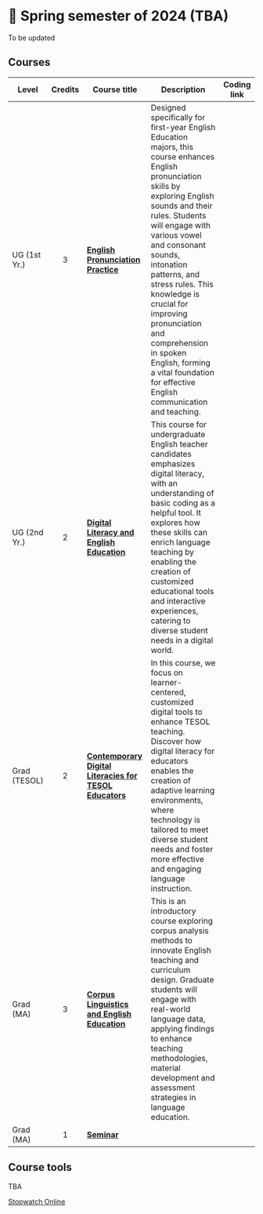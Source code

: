 # 🌱 Spring semester of 2024 (TBA)
To be updated
## Courses

|Level|Credits|Course title|Description|Coding link|
|---|:---:|---|---|---|
|UG (1st Yr.)|3|**[English Pronunciation Practice](https://github.com/MK316/Spring2024/blob/main/Engpro/readme.md)**|Designed specifically for first-year English Education majors, this course enhances English pronunciation skills by exploring English sounds and their rules. Students will engage with various vowel and consonant sounds, intonation patterns, and stress rules. This knowledge is crucial for improving pronunciation and comprehension in spoken English, forming a vital foundation for effective English communication and teaching.||
|UG (2nd Yr.)|2|**[Digital Literacy and English Education](https://github.com/MK316/Spring2024/blob/main/DLEE/readme.md)**|This course for undergraduate English teacher candidates emphasizes digital literacy, with an understanding of basic coding as a helpful tool. It explores how these skills can enrich language teaching by enabling the creation of customized educational tools and interactive experiences, catering to diverse student needs in a digital world.||
|Grad (TESOL)|2|**[Contemporary Digital Literacies for TESOL Educators](https://github.com/MK316/Spring2024/blob/main/DLTESOL/readme.md)** |In this course, we focus on learner-centered, customized digital tools to enhance TESOL teaching. Discover how digital literacy for educators enables the creation of adaptive learning environments, where technology is tailored to meet diverse student needs and foster more effective and engaging language instruction.||
|Grad (MA)|3|**[Corpus Linguistics and English Education](https://github.com/MK316/Spring2024/blob/main/Corpus/readme.md)** |This is an introductory course exploring corpus analysis methods to innovate English teaching and curriculum design. Graduate students will engage with real-world language data, applying findings to enhance teaching methodologies, material development and assessment strategies in language education.||
|Grad (MA)|1|**[Seminar](https://github.com/MK316/Spring2024/blob/main/Seminar/readme.md)**|||

## Course tools 
TBA

[Stopwatch Online](https://time-stuff.com/embed.html)
